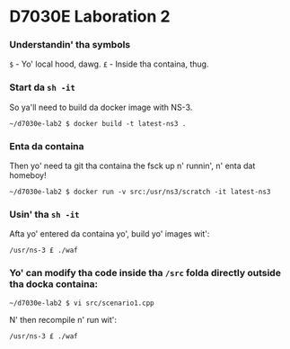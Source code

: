 # D7030E Laboration 2
### Understandin' tha symbols
`$` - Yo' local hood, dawg.
`£` - Inside tha containa, thug.

### Start da `sh -it`
So ya'll need to build da docker image with NS-3.
```
~/d7030e-lab2 $ docker build -t latest-ns3 .
```

### Enta da containa
Then yo' need ta git tha containa the fsck up n' runnin', n' enta dat homeboy!
```
~/d7030e-lab2 $ docker run -v src:/usr/ns3/scratch -it latest-ns3
```

### Usin' tha `sh -it`
Afta yo' entered da containa yo', build yo' images wit':
```
/usr/ns-3 £ ./waf
```

### Yo' can modify tha code inside tha `/src` folda directly outside tha docka containa:
```
~/d7030e-lab2 $ vi src/scenario1.cpp
```

N' then recompile n' run wit':
```
/usr/ns-3 £ ./waf
```
